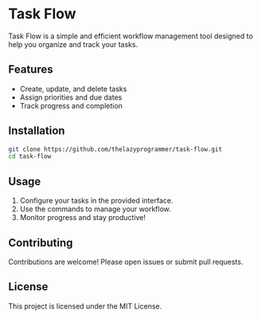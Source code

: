 # Task Flow

Task Flow is a simple and efficient workflow management tool designed to help you organize and track your tasks.

## Features

- Create, update, and delete tasks
- Assign priorities and due dates
- Track progress and completion

## Installation

```bash
git clone https://github.com/thelazyprogrammer/task-flow.git
cd task-flow
```

## Usage

1. Configure your tasks in the provided interface.
2. Use the commands to manage your workflow.
3. Monitor progress and stay productive!

## Contributing

Contributions are welcome! Please open issues or submit pull requests.

## License

This project is licensed under the MIT License.
